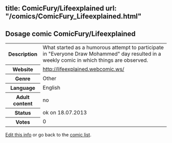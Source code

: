 title: ComicFury/Lifeexplained
url: "/comics/ComicFury_Lifeexplained.html"
---
Dosage comic ComicFury/Lifeexplained
-----------------------------------------

<p id="msg"></p>
<script type="text/javascript">
if (window.location.search === '?edit_info_mail=sent_ok') {
  var elem = document.getElementById("msg");
  elem.innerHTML = 'Edited information sucessfully sent for review, which is usually done daily. Thanks!';
  elem.className = 'ok';
}
</script>
<table class="comicinfo">
<tr>
<th>Description</th><td>What started as a humorous attempt to participate in &quot;Everyone Draw Mohammed&quot; day resulted in a weekly comic in which things are observed.</td>
</tr>
<tr>
<th>Website</th><td><a href="http://lifeexplained.webcomic.ws/">http://lifeexplained.webcomic.ws/</a></td>
</tr>
<tr>
<th>Genre</th><td>Other</td>
</tr>
<tr>
<th>Language</th><td>English</td>
</tr>
<tr>
<th>Adult content</th><td>no</td>
</tr>
<tr>
<th>Status</th><td>ok on 18.07.2013</td>
</tr>
<tr>
<th>Votes</th><td>0</td>
</tr>
</table>

[Edit this info](ComicFury_Lifeexplained_edit.html) or go back to the [comic list](../comic-index.html).

